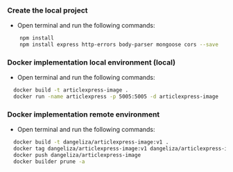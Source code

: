 ### Create the local project
* Open terminal and run the following commands:
```bash
    npm install
    npm install express http-errors body-parser mongoose cors --save
```

### Docker implementation local environment (local)
* Open terminal and run the following commands:
```bash 
  docker build -t articlexpress-image .
  docker run -name articlexpress -p 5005:5005 -d articlexpress-image
```

### Docker implementation remote environment
* Open terminal and run the following commands:
```bash 
  docker build -t dangeliza/articlexpress-image:v1 .
  docker tag dangeliza/articlexpress-image:v1 dangeliza/articlexpress-image
  docker push dangeliza/articlexpress-image
  docker builder prune -a 
```




